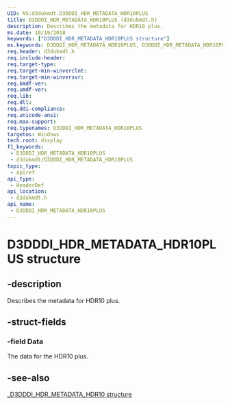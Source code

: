 ```yaml
---
UID: NS:d3dukmdt.D3DDDI_HDR_METADATA_HDR10PLUS
title: D3DDDI_HDR_METADATA_HDR10PLUS (d3dukmdt.h)
description: Describes the metadata for HDR10 plus.
ms.date: 10/19/2018
keywords: ["D3DDDI_HDR_METADATA_HDR10PLUS structure"]
ms.keywords: D3DDDI_HDR_METADATA_HDR10PLUS, D3DDDI_HDR_METADATA_HDR10PLUS,
req.header: d3dukmdt.h
req.include-header: 
req.target-type: 
req.target-min-winverclnt: 
req.target-min-winversvr: 
req.kmdf-ver: 
req.umdf-ver: 
req.lib: 
req.dll: 
req.ddi-compliance: 
req.unicode-ansi: 
req.max-support: 
req.typenames: D3DDDI_HDR_METADATA_HDR10PLUS
targetos: Windows
tech.root: display
f1_keywords:
 - D3DDDI_HDR_METADATA_HDR10PLUS
 - d3dukmdt/D3DDDI_HDR_METADATA_HDR10PLUS
topic_type:
 - apiref
api_type:
 - HeaderDef
api_location:
 - d3dukmdt.h
api_name:
 - D3DDDI_HDR_METADATA_HDR10PLUS
---
```


# D3DDDI_HDR_METADATA_HDR10PLUS structure


## -description

Describes the metadata for HDR10 plus.

## -struct-fields

### -field Data

The data for the HDR10 plus.

## -see-also

[_D3DDDI_HDR_METADATA_HDR10 structure](ns-d3dukmdt-_d3dddi_hdr_metadata_hdr10.md)

